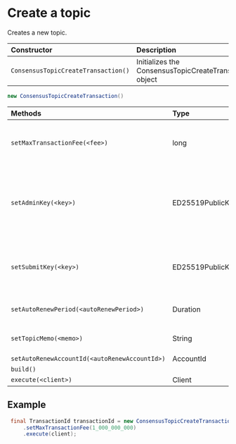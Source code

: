 # Create a topic

Creates a new topic.

| Constructor | Description |
| :--- | :--- |
| `ConsensusTopicCreateTransaction()` | Initializes the ConsensusTopicCreateTransaction object |

```java
new ConsensusTopicCreateTransaction()
```

| Methods | Type | Description |
| :--- | :--- | :--- |
| `setMaxTransactionFee(<fee>)` | long | The maximum fee to be paid for this transaction executed by this client. The actual fee may be less, but will never be greater than this value. |
| `setAdminKey(<key>)` | ED25519PublicKey | The key that has the ability to update or delete the topic. expirationTime can be modified by anyone. If no adminKey is specified, updateTopic may only be used to extend the expirationTime, and deletTopic is disallowed. |
| `setSubmitKey(<key>)` | ED25519PublicKey | Access control for submitMessage. If this property is not set, no access control is performed on ConsensusService.submitMessage \(all submissions aloud\).  |
| `setAutoRenewPeriod(<autoRenewPeriod>)` | Duration | The initial lifetime of the topic and the amount of time to attempt to extend the topic's lifetime by |
| `setTopicMemo(<memo>)` | String | Short publicly visible memo about the topic. No guarantee of uniqueness. |
| `setAutoRenewAccountId(<autoRenewAccountId>)` | AccountId |  |
| `build()` |  |  |
| `execute(<client>)` | Client |  |

## Example

```java
 final TransactionId transactionId = new ConsensusTopicCreateTransaction()
     .setMaxTransactionFee(1_000_000_000)
     .execute(client);
```

